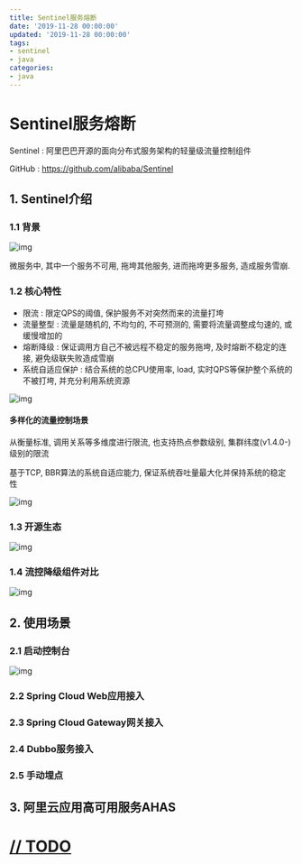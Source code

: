 ```yaml
---
title: Sentinel服务熔断
date: '2019-11-28 00:00:00'
updated: '2019-11-28 00:00:00'
tags:
- sentinel
- java
categories:
- java
---
```


# Sentinel服务熔断

Sentinel : 阿里巴巴开源的面向分布式服务架构的轻量级流量控制组件

GitHub : https://github.com/alibaba/Sentinel

## 1. Sentinel介绍

### 1.1 背景

![img](https://gitee.com/swang-harbin/pic-bed/raw/master/images/2021/20210222150016.png)

微服务中, 其中一个服务不可用, 拖垮其他服务, 进而拖垮更多服务, 造成服务雪崩.

### 1.2 核心特性

- 限流 : 限定QPS的阈值, 保护服务不对突然而来的流量打垮
- 流量整型 : 流量是随机的, 不均匀的, 不可预测的, 需要将流量调整成匀速的, 或缓慢增加的
- 熔断降级 : 保证调用方自己不被远程不稳定的服务拖垮, 及时熔断不稳定的连接, 避免级联失败造成雪崩
- 系统自适应保护 : 结合系统的总CPU使用率, load, 实时QPS等保护整个系统的不被打垮, 并充分利用系统资源

![img](https://gitee.com/swang-harbin/pic-bed/raw/master/images/2021/20210222150028.png)

#### 多样化的流量控制场景

从衡量标准, 调用关系等多维度进行限流, 也支持热点参数级别, 集群纬度(v1.4.0-)级别的限流

基于TCP, BBR算法的系统自适应能力, 保证系统吞吐量最大化并保持系统的稳定性

![img](https://gitee.com/swang-harbin/pic-bed/raw/master/images/2021/20210222150042.png)

### 1.3 开源生态

![img](https://gitee.com/swang-harbin/pic-bed/raw/master/images/2021/20210222150057.png)

### 1.4 流控降级组件对比

![img](https://gitee.com/swang-harbin/pic-bed/raw/master/images/2021/20210222150109.png)

## 2. 使用场景

### 2.1 启动控制台

![img](https://gitee.com/swang-harbin/pic-bed/raw/master/images/2021/20210222150128.png)

### 2.2 Spring Cloud Web应用接入

### 2.3 Spring Cloud Gateway网关接入

### 2.4 Dubbo服务接入

### 2.5 手动埋点

## 3. 阿里云应用高可用服务AHAS

# [// TODO](https://edu.aliyun.com/lesson_1943_16990?spm=5176.8764728.0.0.7d3679bfnaWU7Y#_16990)
